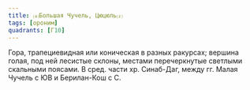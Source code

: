```yaml
---
title: ⒜Большая Чучель, Цюцюль⒵
tags: [ороним]
quadrants: [Г10]
---
```


Гора, трапециевидная или коническая в разных ракурсах; вершина голая, под ней
лесистые склоны, местами перечеркнутые светлыми скальными поясами. В сред. части
хр. Синаб-Даг, между гг. Малая Чучель с ЮВ и Берилан-Кош с С.

